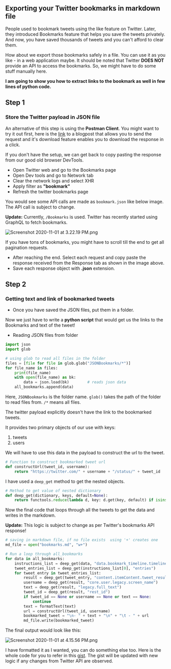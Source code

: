 ## Exporting your Twitter bookmarks in markdown file

People used to bookmark tweets using the like feature on Twitter. Later, they introduced Bookmarks feature that helps you save the tweets privately. And now, you have saved thousands of tweets and you can't afford to clear them.

How about we export those bookmarks safely in a file. You can use it as you like - in a web application maybe. It should be noted that Twitter **DOES NOT** provide an API to access the bookmarks. So, we might have to do some stuff manually here.

**I am going to show you how to extract links to the bookmark as well in few lines of python code.**

## Step 1
### Store the Twitter payload in JSON file

An alternative of this step is using the **Postman Client**. You might want to try it out first, here is the [link](https://apievangelist.com/2019/12/30/pulling-your-twitter-bookmarks-via-the-twitter-api/) to a blogpost that allows you to send the request and it's download feature enables you to download the response in a click.

If you don't have the setup, we can get back to copy pasting the response from our good old browser DevTools.

- Open Twitter web and go to the Bookmarks page
- Open Dev tools and go to Network tab
- Clear the network logs and select XHR
- Apply filter as **"bookmark"**
- Refresh the twitter bookmarks page

You would see some API calls are made as `bookmark.json` like below image. The API call is subject to change.
 
**Update:** Currently, `/Bookmarks` is used. Twitter has recently started using GraphQL to fetch bookmarks.

![Screenshot 2020-11-01 at 3.22.19 PM.png](https://cdn.hashnode.com/res/hashnode/image/upload/v1604225132382/Tw16tYOd1.png)

If you have tons of bookmarks, you might have to scroll till the end to get all pagination requests.

- After reaching the end. Select each request and copy paste the response received from the Response tab as shown in the image above.
- Save each response object with **.json** extension.

## Step 2
### Getting text and link of bookmarked tweets

- Once you have saved the JSON files, put them in a folder. 

Now we just have to write a **python script** that would get us the links to the Bookmarks and text of the tweet!

- Reading JSON files from folder 

```python
import json
import glob

# using glob to read all files in the folder
files = [file for file in glob.glob("JSONBookmarks/*")]     
for file_name in files:
    print(file_name)
    with open(file_name) as bk:
	    data = json.load(bk)        # reads json data
    all_bookmarks.append(data)
```

Here, `JSONBookmarks` is the folder name. `glob()` takes the path of the folder to read files from. `/*` means all files.

The twitter payload explicitly doesn't have the link to the bookmarked tweets.
 
It provides two primary objects of our use with keys: 

1. tweets
2. users

We will have to use this data in the payload to construct the url to the tweet.

```python
# Function to construct bookmarked tweet url
def constructUrl(tweet_id, username):
	return "https://twitter.com/" + username + "/status/" + tweet_id
```

I have used a `deep_get` method to get the nested objects.
```python
# Method to get value of nested dictionary
def deep_get(dictionary, keys, default=None):
    return functools.reduce(lambda d, key: d.get(key, default) if isinstance(d, dict) else default, keys.split("."), dictionary)
```

Now the final code that loops through all the tweets to get the data and writes in the markdown. 

**Update:** This logic is subject to change as per Twitter's bookmarks API response! 
```python
# saving in markdown file, if no file exists  using '+' creates one
md_file = open("bookmarks.md", "w+")

# Run a loop through all_bookmarks
for data in all_bookmarks:
    instructions_list = deep_get(data, "data.bookmark_timeline.timeline.instructions")
    tweet_entries_list = deep_get(instructions_list[0], "entries")
    for tweet_entry in tweet_entries_list:
        result = deep_get(tweet_entry, "content.itemContent.tweet_results.result")
        username = deep_get(result, "core.user.legacy.screen_name")
        text = deep_get(result, "legacy.full_text")
        tweet_id = deep_get(result, "rest_id")
        if tweet_id == None or username == None or text == None:
            continue
        text = formatText(text)
        url = constructUrl(tweet_id, username)
        bookmarked_tweet = "\n- " + text + "\n" + "\t - " + url
        md_file.write(bookmarked_tweet)
```

The final output would look like this: 

![Screenshot 2020-11-01 at 4.15.56 PM.png](https://cdn.hashnode.com/res/hashnode/image/upload/v1604229364586/6w4P76SIm.png)

I have formatted it as I wanted, you can do something else too. Here is the whole code for you to refer in this [gist](https://gist.github.com/divyajyotiuk/9fb29c046e1dfcc8d5683684d7068efe). The gist will be updated with new logic if any changes from Twitter API are observed.